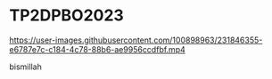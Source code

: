 # TP2DPBO2023



https://user-images.githubusercontent.com/100898963/231846355-e6787e7c-c184-4c78-88b6-ae9956ccdfbf.mp4

bismillah 

